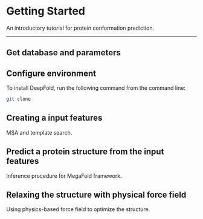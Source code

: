 # Getting Started

An introductory tutorial for protein conformation prediction.

---

## Get database and parameters

## Configure environment

To install DeepFold, run the following command from the command line:

```bash
git clone 
```

## Creating a input features

MSA and template search.

## Predict a protein structure from the input features

Inference procedure for MegaFold framework.

## Relaxing the structure with physical force field

Using physics-based force field to optimize the structure.
